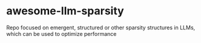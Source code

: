 # awesome-llm-sparsity
Repo focused on emergent, structured or other sparsity structures in LLMs, which can be used to optimize performance
